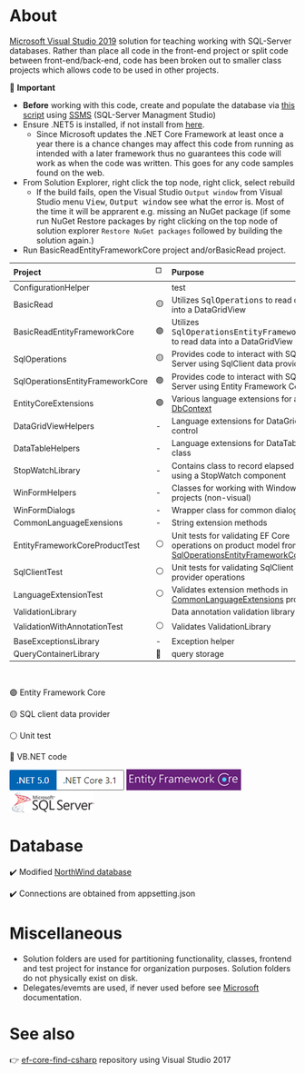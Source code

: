 ﻿# About

[Microsoft Visual Studio 2019](https://visualstudio.microsoft.com/vs/) solution for teaching working with SQL-Server databases. Rather than place all code in the front-end project or split code between front-end/back-end, code has been broken out to smaller class projects which allows code to be used in other projects.

:stop_sign: **Important**

- **Before** working with this code, create and populate the database via [this script](https://gist.github.com/karenpayneoregon/40a6e1158ff29819286a39b7f1ed1ae8) using [SSMS](https://docs.microsoft.com/en-us/sql/ssms/sql-server-management-studio-ssms?view=sql-server-ver15) (SQL-Server Managment Studio)
- Ensure .NET5 is installed, if not install from [here](https://dotnet.microsoft.com/download).
  - Since Microsoft updates the .NET Core Framework at least once a year there is a chance changes may affect this code from running as intended with a later framework thus no guarantees this code will work as when the code was written. This goes for any code samples found on the web.
- From Solution Explorer, right click the top node, right click, select rebuild
  - If the build fails, open the Visual Studio `Output window` from Visual Studio menu <kbd>View</kbd>, <kbd>Output window</kbd> see what the error is. Most of the time it will be apprarent e.g. missing an NuGet package (if some run NuGet Restore packages by right clicking on the top node of solution explorer `Restore NuGet packages` followed by building the solution again.)
- Run BasicReadEntityFrameworkCore project and/orBasicRead project.

|Project| :white_medium_square: | Purpose   |
| :--- | :---         |  :---  |
|ConfigurationHelper| | test |Provides code to read `appsettings.json` for connection strings   |
|BasicRead |:yellow_circle:| Utilizes <kbd>SqlOperations</kbd> to read data into a DataGridView |
|BasicReadEntityFrameworkCore | :purple_circle:| Utilizes <kbd>SqlOperationsEntityFrameworkCore</kbd> to read data into a DataGridView |
|SqlOperations |:yellow_circle: |Provides code to interact with SQL-Server using SqlClient data provider   |
|SqlOperationsEntityFrameworkCore | :purple_circle: |Provides code to interact with SQL-Server using Entity Framework Core |
|EntityCoreExtensions | :purple_circle:| Various language extensions for a [DbContext](https://docs.microsoft.com/en-us/dotnet/api/system.data.entity.dbcontext?view=entity-framework-6.2.0) |
|DataGridViewHelpers| - |Language extensions for DataGridView control   |
|DataTableHelpers| - |Language extensions for DataTable class   |
|StopWatchLibrary| - | Contains class to record elapsed time using a StopWatch component |
|WinFormHelpers| - | Classes for working with Window forms projects (non-visual) |
|WinFormDialogs| - |Wrapper class for common dialog(s) |
|CommonLanguageExensions| -| String extension methods |
|EntityFrameworkCoreProductTest| :white_circle:| Unit tests for validating EF Core operations on product model from [SqlOperationsEntityFrameworkCore](https://github.com/karenpayneoregon/moving-to-net5-version1/tree/master/SqlOperationsEntityFrameworkCore) |
|SqlClientTest| :white_circle:| Unit tests for validating SqlClient data provider operations  |
|LanguageExtensionTest| :white_circle: | Validates extension methods in [CommonLanguageExtensions](https://github.com/karenpayneoregon/moving-to-net5-version1/tree/master/CommonLanguageExensions) project |
|ValidationLibrary  | |Data annotation validation library |
|ValidationWithAnnotationTest |:white_circle: | Validates ValidationLibrary |
|BaseExceptionsLibrary |- | Exception helper |
|QueryContainerLibrary |:large_blue_circle: | query storage |


<br/>

:purple_circle: Entity Framework Core

:yellow_circle: SQL client data provider

:white_circle: Unit test

:large_blue_circle: VB.NET code

![vers](assets/Versions.png) 
![ef](assets/efcore.png)
![sql](assets/sql-server.png)


# Database 

:heavy_check_mark: Modified [NorthWind database](https://gist.github.com/karenpayneoregon/40a6e1158ff29819286a39b7f1ed1ae8)

:heavy_check_mark: Connections are obtained from appsetting.json

# Miscellaneous

- Solution folders are used for partitioning functionality, classes, frontend and test project for instance for organization purposes. Solution folders do not physically exist on disk.
- Delegates/evemts are used, if never used before see [Microsoft](https://docs.microsoft.com/en-us/dotnet/csharp/programming-guide/delegates/) documentation.



# See also

👉 [ef-core-find-csharp](https://github.com/karenpayneoregon/ef-core-find-csharp) repository using Visual Studio 2017